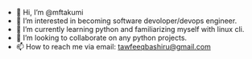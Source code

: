- 👋 Hi, I’m @mftakumi
- 👀 I’m interested in becoming software devoloper/devops engineer.
- 🌱 I’m currently learning python and familiarizing myself with linux cli.
- 💞️ I’m looking to collaborate on any python projects.
- 📫 How to reach me via email: tawfeeqbashiru@gmail.com

<!---
mftakumi/mftakumi is a ✨ special ✨ repository because its `README.md` (this file) appears on your GitHub profile.
You can click the Preview link to take a look at your changes.
--->

